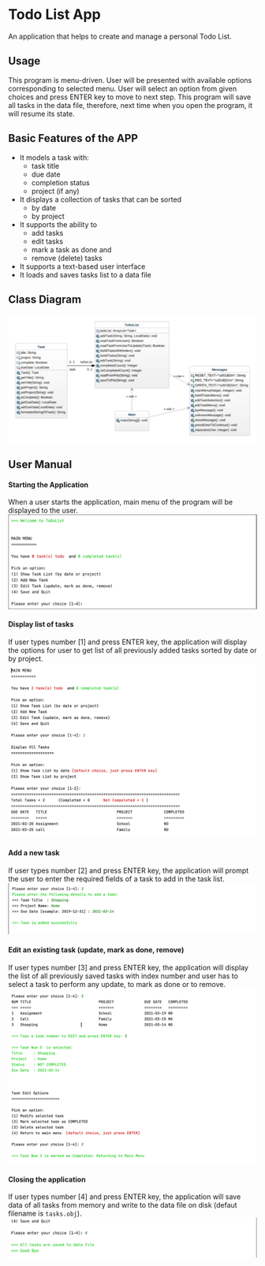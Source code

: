 # Todo List App
An application that helps to create and manage a personal Todo List.

## Usage
This program is menu-driven. User will be presented with available options corresponding to selected menu.
User will select an option from given choices and press ENTER key to move to next step.
This program will save all tasks in the data file, therefore, next time when you open the program,
it will resume its state.

## Basic Features of the APP
* It models a task with:
    * task title
    * due date
    * completion status
    * project (if any)
* It displays a collection of tasks that can be sorted
    * by date
    * by project
* It supports the ability to
    * add tasks
    * edit tasks
    * mark a task as done and
    * remove (delete) tasks
* It supports a text-based user interface
* It loads and saves tasks list to a data file

## Class Diagram
![Class-diagram](Screenshot/Class-diagram.png)

## User Manual

#### Starting the Application
When a user starts the application, main menu of the program will be displayed to
the user.
![Main-Menu](Screenshot/Main-Menu.png)

#### Display list of tasks
If user types number [1] and press ENTER key, the application will display the options
for user to get list of all previously added tasks sorted by date or by project.
![Display-task](Screenshot/Display-Task.png)

#### Add a new task
If user types number [2] and press ENTER key, the application will prompt the user to
enter the required fields of a task to add in the task list.
![AddNewTasK](Screenshot/AddNewTask.png)

#### Edit an existing task (update, mark as done, remove)
If user types number [3] and press ENTER key, the application will display the list of
all previously saved tasks with index number and user has to select a task to perform
any update, to mark as done or to remove.
![Edit-Task](Screenshot/Edit-Task.png)

#### Closing the application
If user types number [4] and press ENTER key, the application will save
data of all tasks from memory and write to the data file on disk (defaut filename is `tasks.obj`).
![Save&Quit](Screenshot/Save&quit.png)





